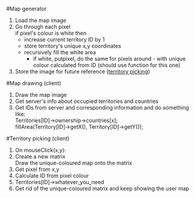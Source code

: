 #Map generator
1. Load the map image  
2. Go through each pixel  
  if pixel's colour is white then  
   * increase current territory ID by 1  
   * store territory's unique x,y coordinates  
   * recursively fill the white area  
  	 * if white, putpixel, do the same for pixels around - with unique colour calculated from ID (should use function for this one)    
3. Store the image for future reference ([territory picking](map_management.md#territory-picking-client))  

#Map drawing (client)  
1. Draw the map image  
2. Get server's info about occupied territories and countries  
3. Get IDs from server and corresponding information and do something like:  
  Territories[ID]->ownership->countries[x];  
  fillArea(Territory[ID]->getX(), Territory[ID]->getY());  

#Territory picking (client)
1. On mouseClick(x,y):  
2. Create a new matrix  
  Draw the unique-coloured map onto the matrix  
3. Get pixel from x,y  
4. Calculate ID from pixel colour  
5. Territories[ID]->whatever_you_need  
6. Get rid of the unique-coloured matrix and keep showing the user map  
